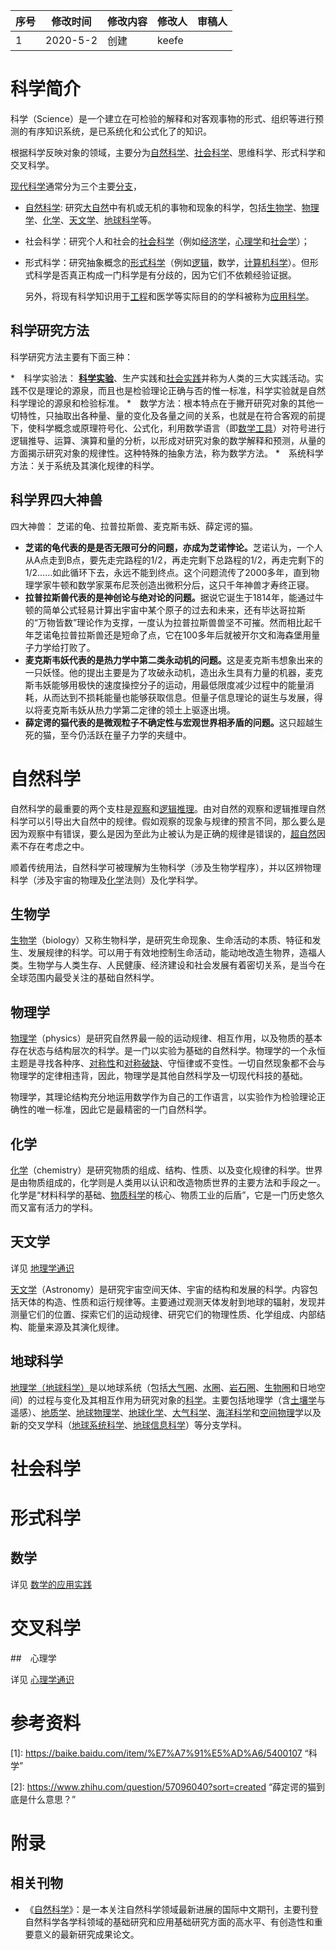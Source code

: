 | 序号 | 修改时间 | 修改内容 | 修改人 | 审稿人 |
| ---- | -------- | -------- | ------ | ------ |
| 1    | 2020-5-2 | 创建     | keefe  |        |







# 科学简介

科学（Science）是一个建立在可检验的解释和对客观事物的形式、组织等进行预测的有序知识系统，是已系统化和公式化了的知识。

根据科学反映对象的领域，主要分为[自然科学](https://baike.baidu.com/item/自然科学/260539)、[社会科学](https://baike.baidu.com/item/社会科学/18904321)、思维科学、形式科学和交叉科学。

[现代科学](https://baike.baidu.com/item/现代科学)通常分为三个主要[分支](https://baike.baidu.com/item/分支)，

* [自然科学](https://baike.baidu.com/item/自然科学): 研究[大自然](https://baike.baidu.com/item/大自然/83995)中有机或无机的事物和现象的科学，包括[生物学](https://baike.baidu.com/item/生物学/1358)、[物理学](https://baike.baidu.com/item/物理学/313183)、[化学](https://baike.baidu.com/item/化学/127240)、[天文学](https://baike.baidu.com/item/天文学/402068)、[地球科学](https://baike.baidu.com/item/地球科学/1889457)等。

* 社会科学：研究个人和社会的[社会科学](https://baike.baidu.com/item/社会科学)（例如[经济学](https://baike.baidu.com/item/经济学)，[心理学](https://baike.baidu.com/item/心理学)和[社会学](https://baike.baidu.com/item/社会学)）；

* 形式科学：研究抽象概念的[形式科学](https://baike.baidu.com/item/形式科学)（例如[逻辑](https://baike.baidu.com/item/逻辑)，数学，[计算机科学](https://baike.baidu.com/item/计算机科学)）。但形式科学是否真正构成一门科学是有分歧的，因为它们不依赖经验证据。

  另外，将现有科学知识用于[工程](https://baike.baidu.com/item/工程)和医学等实际目的的学科被称为[应用科学](https://baike.baidu.com/item/应用科学)。



## 科学研究方法

科学研究方法主要有下面三种：

*　科学实验法： [**科学实验**](https://baike.baidu.com/item/科学实验)、生产实践和[社会实践](https://baike.baidu.com/item/社会实践)并称为人类的三大实践活动。实践不仅是理论的源泉，而且也是检验理论正确与否的惟一标准，科学实验就是自然科学理论的源泉和检验标准。
*　数学方法：根本特点在于撇开研究对象的其他一切特性，只抽取出各种量、量的变化及各量之间的关系，也就是在符合客观的前提下，使科学概念或原理符号化、公式化，利用数学语言（即[数学工具](https://baike.baidu.com/item/数学工具)）对符号进行逻辑推导、运算、演算和量的分析，以形成对研究对象的数学解释和预测，从量的方面揭示研究对象的规律性。这种特殊的抽象方法，称为数学方法。
*　系统科学方法：关于系统及其演化规律的科学。



## 科学界四大神兽

四大神兽： 芝诺的龟、拉普拉斯兽、麦克斯韦妖、薛定谔的猫。

*  <b>芝诺的龟代表的是是否无限可分的问题，亦成为芝诺悖论。</b>芝诺认为，一个人从A点走到B点，要先走完路程的1/2，再走完剩下总路程的1/2，再走完剩下的1/2……如此循环下去，永远不能到终点。这个问题流传了2000多年，直到物理学家牛顿和数学家莱布尼茨创造出微积分后，这只千年神兽才寿终正寝。
* <b>拉普拉斯兽代表的是神创论与绝对论的问题。</b>据说它诞生于1814年，能通过牛顿的简单公式轻易计算出宇宙中某个原子的过去和未来，还有毕达哥拉斯的“万物皆数”理论作为支撑，一度认为拉普拉斯兽兽坚不可摧。然而相比起千年芝诺龟拉普拉斯兽还是短命了点，它在100多年后就被开尔文和海森堡用量子力学给打败了。
* <b>麦克斯韦妖代表的是热力学中第二类永动机的问题。</b>这是麦克斯韦想象出来的一只妖怪。他的提出主要是为了攻破永动机，造出永生具有力量的机器，麦克斯韦妖能够用极快的速度操控分子的运动，用最低限度减少过程中的能量消耗，从而达到不损耗能量也能够获取信息。但量子信息理论的诞生与发展，得以将麦克斯韦妖从热力学第二定律的领土上驱逐出境。
* <b>薛定谔的猫代表的是微观粒子不确定性与宏观世界相矛盾的问题。</b>这只超越生死的猫，至今仍活跃在量子力学的夹缝中。



# 自然科学

自然科学的最重要的两个支柱是[观察](https://baike.baidu.com/item/观察/5804739)和[逻辑推理](https://baike.baidu.com/item/逻辑推理/2419495)。由对自然的观察和逻辑推理自然科学可以引导出大自然中的规律。假如观察的现象与规律的预言不同，那么要么是因为观察中有错误，要么是因为至此为止被认为是正确的规律是错误的，[超自然](https://baike.baidu.com/item/超自然/14178)因素不存在考虑之中。

顺着传统用法，自然科学可被理解为生物科学（涉及生物学程序），并以区辨物理科学（涉及宇宙的物理及[化学](https://baike.baidu.com/item/化学/127240)法则）及化学科学。



## 生物学

[生物学](https://baike.baidu.com/item/生物学/1358)（biology）又称生物科学，是研究生命现象、生命活动的本质、特征和发生、发展规律的科学。可以用于有效地控制生命活动，能动地改造生物界，造福人类。生物学与人类生存、人民健康、经济建设和社会发展有着密切关系，是当今在全球范围内最受关注的基础自然科学。



##  物理学

[物理学](https://baike.baidu.com/item/物理学)（physics）是研究自然界最一般的运动规律、相互作用，以及物质的基本存在状态与结构层次的科学。是一门以实验为基础的自然科学。物理学的一个永恒主题是寻找各种序、[对称性](https://baike.baidu.com/item/对称性)和[对称破缺](https://baike.baidu.com/item/对称破缺)、守恒律或不变性。一切自然现象都不会与物理学的定律相违背，因此，物理学是其他自然科学及一切现代科技的基础。

物理学，其理论结构充分地运用数学作为自己的工作语言，以实验作为检验理论正确性的唯一标准，因此它是最精密的一门自然科学。



## 化学

[化学](https://baike.baidu.com/item/化学)（chemistry）是研究物质的组成、结构、性质、以及变化规律的科学。世界是由物质组成的，化学则是人类用以认识和改造物质世界的主要方法和手段之一。化学是“材料科学的基础、[物质科学](https://baike.baidu.com/item/物质科学/6450564)的核心、物质工业的后盾”，它是一门历史悠久而又富有活力的学科。



## 天文学

详见 [地理学通识](地理学通识.md)

[天文学](https://baike.baidu.com/item/天文学)（Astronomy）是研究宇宙空间天体、宇宙的结构和发展的科学。内容包括天体的构造、性质和运行规律等。主要通过观测天体发射到地球的辐射，发现并测量它们的位置、探索它们的运动规律、研究它们的物理性质、化学组成、内部结构、能量来源及其演化规律。



## 地球科学

[地理学（地球科学）](https://baike.baidu.com/item/地理学（地球科学）/1889457)是以地球系统（包括[大气圈](https://baike.baidu.com/item/大气圈)、[水圈](https://baike.baidu.com/item/水圈)、[岩石圈](https://baike.baidu.com/item/岩石圈)、[生物圈](https://baike.baidu.com/item/生物圈)和日地空间）的过程与变化及其相互作用为研究对象的[科学](https://baike.baidu.com/item/科学)。主要包括地理学（含[土壤学](https://baike.baidu.com/item/土壤学)与遥感）、[地质学](https://baike.baidu.com/item/地质学/647909)、[地球物理学](https://baike.baidu.com/item/地球物理学)、[地球化学](https://baike.baidu.com/item/地球化学)、[大气科学](https://baike.baidu.com/item/大气科学/85598)、[海洋科学](https://baike.baidu.com/item/海洋科学/3172368)和[空间物理](https://baike.baidu.com/item/空间物理)学以及新的交叉学科（[地球系统科学](https://baike.baidu.com/item/地球系统科学)、[地球信息科学](https://baike.baidu.com/item/地球信息科学)）等分支学科。



# 社会科学





# 形式科学

## 数学

详见 [数学的应用实践](数学的应用实践.md)



# 交叉科学

##　心理学

详见 [心理学通识](心理学通识.md)



# 参考资料

[1]:  https://baike.baidu.com/item/%E7%A7%91%E5%AD%A6/5400107  “科学”

[2]: https://www.zhihu.com/question/57096040?sort=created  “薛定谔的猫到底是什么意思？”



# 附录

## 相关刊物

* 《[自然科学](https://baike.baidu.com/item/自然科学/19937145)》：是一本关注自然科学领域最新进展的国际中文期刊，主要刊登自然科学各学科领域的基础研究和应用基础研究方面的高水平、有创造性和重要意义的最新研究成果论文。

